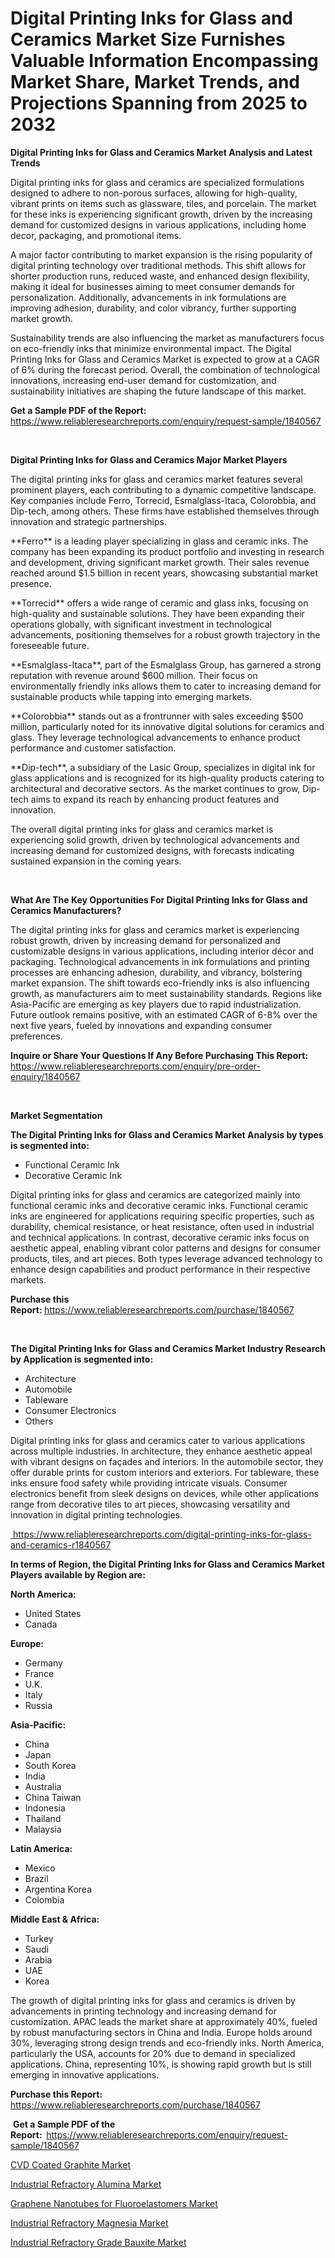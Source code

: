 <p><h1>Digital Printing Inks for Glass and Ceramics Market Size Furnishes Valuable Information Encompassing Market Share, Market Trends, and Projections Spanning from 2025 to 2032</h1></p><p><strong>Digital Printing Inks for Glass and Ceramics Market Analysis and Latest Trends</strong></p>
<p><p>Digital printing inks for glass and ceramics are specialized formulations designed to adhere to non-porous surfaces, allowing for high-quality, vibrant prints on items such as glassware, tiles, and porcelain. The market for these inks is experiencing significant growth, driven by the increasing demand for customized designs in various applications, including home decor, packaging, and promotional items.</p><p>A major factor contributing to market expansion is the rising popularity of digital printing technology over traditional methods. This shift allows for shorter production runs, reduced waste, and enhanced design flexibility, making it ideal for businesses aiming to meet consumer demands for personalization. Additionally, advancements in ink formulations are improving adhesion, durability, and color vibrancy, further supporting market growth.</p><p>Sustainability trends are also influencing the market as manufacturers focus on eco-friendly inks that minimize environmental impact. The Digital Printing Inks for Glass and Ceramics Market is expected to grow at a CAGR of 6% during the forecast period. Overall, the combination of technological innovations, increasing end-user demand for customization, and sustainability initiatives are shaping the future landscape of this market.</p></p>
<p><strong>Get a Sample PDF of the Report:&nbsp;</strong> <a href="https://www.reliableresearchreports.com/enquiry/request-sample/1840567?utm_campaign=31&utm_medium=2&utm_source=Github&utm_content=ia&utm_term=03022025&utm_id=digital-printing-inks-for-glass-and-ceramics">https://www.reliableresearchreports.com/enquiry/request-sample/1840567</a></p>
<p>&nbsp;</p>
<p><strong>Digital Printing Inks for Glass and Ceramics Major Market Players</strong></p>
<p><p>The digital printing inks for glass and ceramics market features several prominent players, each contributing to a dynamic competitive landscape. Key companies include Ferro, Torrecid, Esmalglass-Itaca, Colorobbia, and Dip-tech, among others. These firms have established themselves through innovation and strategic partnerships.</p><p>**Ferro** is a leading player specializing in glass and ceramic inks. The company has been expanding its product portfolio and investing in research and development, driving significant market growth. Their sales revenue reached around $1.5 billion in recent years, showcasing substantial market presence.</p><p>**Torrecid** offers a wide range of ceramic and glass inks, focusing on high-quality and sustainable solutions. They have been expanding their operations globally, with significant investment in technological advancements, positioning themselves for a robust growth trajectory in the foreseeable future.</p><p>**Esmalglass-Itaca**, part of the Esmalglass Group, has garnered a strong reputation with revenue around $600 million. Their focus on environmentally friendly inks allows them to cater to increasing demand for sustainable products while tapping into emerging markets.</p><p>**Colorobbia** stands out as a frontrunner with sales exceeding $500 million, particularly noted for its innovative digital solutions for ceramics and glass. They leverage technological advancements to enhance product performance and customer satisfaction.</p><p>**Dip-tech**, a subsidiary of the Lasic Group, specializes in digital ink for glass applications and is recognized for its high-quality products catering to architectural and decorative sectors. As the market continues to grow, Dip-tech aims to expand its reach by enhancing product features and innovation.</p><p>The overall digital printing inks for glass and ceramics market is experiencing solid growth, driven by technological advancements and increasing demand for customized designs, with forecasts indicating sustained expansion in the coming years.</p></p>
<p>&nbsp;</p>
<p><strong>What Are The Key Opportunities For Digital Printing Inks for Glass and Ceramics Manufacturers?</strong></p>
<p><p>The digital printing inks for glass and ceramics market is experiencing robust growth, driven by increasing demand for personalized and customizable designs in various applications, including interior décor and packaging. Technological advancements in ink formulations and printing processes are enhancing adhesion, durability, and vibrancy, bolstering market expansion. The shift towards eco-friendly inks is also influencing growth, as manufacturers aim to meet sustainability standards. Regions like Asia-Pacific are emerging as key players due to rapid industrialization. Future outlook remains positive, with an estimated CAGR of 6-8% over the next five years, fueled by innovations and expanding consumer preferences.</p></p>
<p><strong>Inquire or Share Your Questions If Any Before Purchasing This Report:</strong> <a href="https://www.reliableresearchreports.com/enquiry/pre-order-enquiry/1840567?utm_campaign=31&utm_medium=2&utm_source=Github&utm_content=ia&utm_term=03022025&utm_id=digital-printing-inks-for-glass-and-ceramics">https://www.reliableresearchreports.com/enquiry/pre-order-enquiry/1840567</a></p>
<p>&nbsp;</p>
<p><strong>Market Segmentation</strong></p>
<p><strong>The Digital Printing Inks for Glass and Ceramics Market Analysis by types is segmented into:</strong></p>
<p><ul><li>Functional Ceramic Ink</li><li>Decorative Ceramic Ink</li></ul></p>
<p><p>Digital printing inks for glass and ceramics are categorized mainly into functional ceramic inks and decorative ceramic inks. Functional ceramic inks are engineered for applications requiring specific properties, such as durability, chemical resistance, or heat resistance, often used in industrial and technical applications. In contrast, decorative ceramic inks focus on aesthetic appeal, enabling vibrant color patterns and designs for consumer products, tiles, and art pieces. Both types leverage advanced technology to enhance design capabilities and product performance in their respective markets.</p></p>
<p><strong>Purchase this Report:&nbsp;</strong><a href="https://www.reliableresearchreports.com/purchase/1840567?utm_campaign=31&utm_medium=2&utm_source=Github&utm_content=ia&utm_term=03022025&utm_id=digital-printing-inks-for-glass-and-ceramics">https://www.reliableresearchreports.com/purchase/1840567</a></p>
<p>&nbsp;</p>
<p><strong>The Digital Printing Inks for Glass and Ceramics Market Industry Research by Application is segmented into:</strong></p>
<p><ul><li>Architecture</li><li>Automobile</li><li>Tableware</li><li>Consumer Electronics</li><li>Others</li></ul></p>
<p><p>Digital printing inks for glass and ceramics cater to various applications across multiple industries. In architecture, they enhance aesthetic appeal with vibrant designs on façades and interiors. In the automobile sector, they offer durable prints for custom interiors and exteriors. For tableware, these inks ensure food safety while providing intricate visuals. Consumer electronics benefit from sleek designs on devices, while other applications range from decorative tiles to art pieces, showcasing versatility and innovation in digital printing technologies.</p></p>
<p><a href="https://www.reliableresearchreports.com/digital-printing-inks-for-glass-and-ceramics-r1840567?utm_campaign=31&utm_medium=2&utm_source=Github&utm_content=ia&utm_term=03022025&utm_id=digital-printing-inks-for-glass-and-ceramics">&nbsp;https://www.reliableresearchreports.com/digital-printing-inks-for-glass-and-ceramics-r1840567</a></p>
<p><strong>In terms of Region, the Digital Printing Inks for Glass and Ceramics Market Players available by Region are:</strong></p>
<p>
    <p> <strong> North America: </strong>
        <ul>
            <li>United States</li>
            <li>Canada</li>
        </ul>
        </p> 
    <p> <strong> Europe: </strong>
        <ul>
            <li>Germany</li>
            <li>France</li>
            <li>U.K.</li>
            <li>Italy</li>
            <li>Russia</li>
        </ul>
        </p> 
    <p> <strong> Asia-Pacific: </strong>
        <ul>
            <li>China</li>
            <li>Japan</li>
            <li>South Korea</li>
            <li>India</li>
            <li>Australia</li>
            <li>China Taiwan</li>
            <li>Indonesia</li>
            <li>Thailand</li>
            <li>Malaysia</li>
        </ul>
        </p> 
    <p> <strong> Latin America: </strong>
        <ul>
            <li>Mexico</li>
            <li>Brazil</li>
            <li>Argentina Korea</li>
            <li>Colombia</li>
        </ul>
        </p> 
    <p> <strong> Middle East & Africa: </strong>
        <ul>
            <li>Turkey</li>
            <li>Saudi</li>
            <li>Arabia</li>
            <li>UAE</li>
            <li>Korea</li>
        </ul>
    </p>
    </p>
<p><p>The growth of digital printing inks for glass and ceramics is driven by advancements in printing technology and increasing demand for customization. APAC leads the market share at approximately 40%, fueled by robust manufacturing sectors in China and India. Europe holds around 30%, leveraging strong design trends and eco-friendly inks. North America, particularly the USA, accounts for 20% due to demand in specialized applications. China, representing 10%, is showing rapid growth but is still emerging in innovative applications.</p></p>
<p><strong>Purchase this Report: </strong><a href="https://www.reliableresearchreports.com/purchase/1840567?utm_campaign=31&utm_medium=2&utm_source=Github&utm_content=ia&utm_term=03022025&utm_id=digital-printing-inks-for-glass-and-ceramics">https://www.reliableresearchreports.com/purchase/1840567</a></p>
<p>&nbsp;<strong>Get a Sample PDF of the Report:&nbsp;&nbsp;</strong><a href="https://www.reliableresearchreports.com/enquiry/request-sample/1840567?utm_campaign=31&utm_medium=2&utm_source=Github&utm_content=ia&utm_term=03022025&utm_id=digital-printing-inks-for-glass-and-ceramics">https://www.reliableresearchreports.com/enquiry/request-sample/1840567</a></p>
<p><strong></strong></p>
<p><p><a href="https://github.com/locarol73/Market-Research-Report-List-1/blob/main/cvd-coated-graphite-market.md?utm_campaign=31&utm_medium=2&utm_source=Github&utm_content=ia&utm_term=03022025&utm_id=digital-printing-inks-for-glass-and-ceramics">CVD Coated Graphite Market</a></p><p><a href="https://github.com/semiensamuel72378/Market-Research-Report-List-1/blob/main/industrial-refractory-alumina-market.md?utm_campaign=31&utm_medium=2&utm_source=Github&utm_content=ia&utm_term=03022025&utm_id=digital-printing-inks-for-glass-and-ceramics">Industrial Refractory Alumina Market</a></p><p><a href="https://github.com/lehumiston1971679/Market-Research-Report-List-1/blob/main/graphene-nanotubes-for-fluoroelastomers-market.md?utm_campaign=31&utm_medium=2&utm_source=Github&utm_content=ia&utm_term=03022025&utm_id=digital-printing-inks-for-glass-and-ceramics">Graphene Nanotubes for Fluoroelastomers Market</a></p><p><a href="https://github.com/ajatawlasta/Market-Research-Report-List-1/blob/main/industrial-refractory-magnesia-market.md?utm_campaign=31&utm_medium=2&utm_source=Github&utm_content=ia&utm_term=03022025&utm_id=digital-printing-inks-for-glass-and-ceramics">Industrial Refractory Magnesia Market</a></p><p><a href="https://github.com/letisharempel95/Market-Research-Report-List-1/blob/main/industrial-refractory-grade-bauxite-market.md?utm_campaign=31&utm_medium=2&utm_source=Github&utm_content=ia&utm_term=03022025&utm_id=digital-printing-inks-for-glass-and-ceramics">Industrial Refractory Grade Bauxite Market</a></p></p>
